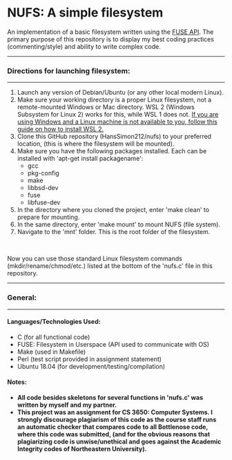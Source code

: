 # NUFS: A simple filesystem #
An implementation of a basic filesystem written using the
<a href=http://libfuse.github.io/doxygen/ target="_blank">FUSE API</a>. The primary purpose of this repository
is to display my best coding practices (commenting/style) and ability to write complex code.

<hr>
<h3>Directions for launching filesystem:</h3>
<hr>
<ol>
 <li>Launch any version of Debian/Ubuntu (or any other local modern Linux).</li>
 <li>Make sure your working directory is a proper Linux filesystem, not a remote-mounted Windows or Mac directory. WSL 2 (Windows Subsystem for Linux 2) works for this, while WSL 1 does not. <a href="https://www.youtube.com/watch?v=_fntjriRe48">If you are using Windows and a Linux machine is not available to you, follow this guide on how to install WSL 2.</a></li>
 <li>Clone this GitHub repository (HansSimon212/nufs) to your preferred location, (this is where the filesystem will be mounted).</li>
 <li>Make sure you have the following packages installed. Each can be installed with 'apt-get install packagename':
   <ul>
      <li>gcc</li>
      <li>pkg-config</li>
      <li>make</li>
      <li>libbsd-dev</li>
      <li>fuse</li>
      <li>libfuse-dev</li>
   </ul>
   </li>
 <li>In the directory where you cloned the project, enter 'make clean' to prepare for mounting.</li>
 <li>In the same directory, enter 'make mount' to mount NUFS (file system).</li>
 <li>Navigate to the 'mnt' folder. This is the root folder of the filesystem.</li>
</ol>
<br>

Now you can use those standard Linux filesystem commands (mkdir/rename/chmod/etc.) listed at the bottom of the 'nufs.c' file in this repository.

<hr>
<h3>General:</h3>
<hr>
   
<h4>Languages/Technologies Used:</h4>
<ul>
 <li>C (for all functional code)</li>
 <li>FUSE: Filesystem in Userspace (API used to communicate with OS)</li>
 <li>Make (used in Makefile)</li>
 <li>Perl (test script provided in assignment statement)</li>
 <li>Ubuntu 18.04 (for development/testing/compilation)</li>
</ul>
 

<h4>Notes:</h4>
<ul>
 <b>
 <li>All code besides skeletons for several functions in 'nufs.c' was written by myself and my partner.</li>
 <li>This project was an assignment for CS 3650: Computer Systems.  I strongly discourage plagiarism of this code as the course staff runs an automatic checker that compares code to all Bottlenose code, where this code was submitted, (and for the obvious reasons that plagiarizing code is unwise/unethical and goes against the Academic Integrity codes of Northeastern University).</li>
 </b>
</ul>

